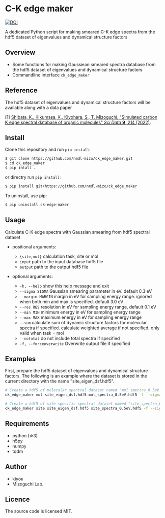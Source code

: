 # C-K edge maker

[![DOI](https://zenodo.org/badge/447862253.svg)](https://zenodo.org/badge/latestdoi/447862253)

A dedicated Python script for making smeared C-K edge spectra from the hdf5 dataset of eigenvalues and dynamical structure factors

## Overview

- Some functions for making Gaussiean smeared spectra database from the hdf5 dataset of eigenvalues and dynamical structure factors
- Commandline interface `ck_edge_maker`

## Reference

The hdf5 dataset of eigenvalues and dynamical structure factors will be available along with a data paper

[1] [Shibata, K., Kikumasa, K., Kiyohara, S., T. Mizoguchi, "Simulated carbon K edge spectral database of organic molecules" *Sci Data* **9**, 214 (2022)](https://doi.org/10.1038/s41597-022-01303-8).

## Install

Clone this repository and run `pip install`:

``` bash
$ git clone https://github.com/nmdl-mizo/ck_edge_maker.git
$ cd ck_edge_maker
$ pip intall .
```

or directry run `pip install`:

``` bash
$ pip install git+https://github.com/nmdl-mizo/ck_edge_maker
```

To uninstall, use pip:

``` bash
$ pip uninstall ck-edge-maker
```

## Usage

Calculate C-K edge spectra with Gaussian smearing from hdf5 spectral dataset

- positional arguments:
  - `{site,mol}`            calculation task, site or mol
  - `input`                 path to the input database hdf5 file
  - `output`                path to the output hdf5 file

- optional arguments:
  - `-h, --help`            show this help message and exit
  - `--sigma SIGMA`         Gaussian smearing parameter in eV. default 0.3 eV
  - `--margin MARGIN`       margin in eV for sampling energy range. ignored when both min and max is specified. default 3.0 eV
  - `--res RES`             resolution in eV for sampling energy range, default 0.1 eV
  - `--min MIN`             minimum energy in eV for sampling energy range
  - `--max MAX`             maximum energy in eV for sampling energy range
  - `--sum`                 calculate sum of dynamic structure factors for molecular spectra if specified. calculate weighted average if not specified. only valid when task = mol
  - `--nototal`             do not include total spectra if specified
  - `-f, --forceoverwrite`  Overwrite output file if specified
 
 
## Examples

First, prepare the hdf5 dataset of eigenvalues and dynamical structure factors.
The following is an example where the dataset is stored in the current directory with the name "site_eigen_dsf.hdf5".

```bash
# Create a hdf5 of molecular spectral dataset named "mol_spectra_0.5eV.hdf5" with 0.5eV Gaussian smearing, 0.1eV sampling step, and 5eV margin
ck_edge_maker mol site_eigen_dsf.hdf5 mol_spectra_0.5eV.hdf5 -f --sigma 0.5 --res 0.1 --margin 5
```

```bash
# Create a hdf5 of site specific spectral dataset named "site_spectra_0.5eV.hdf5" with 0.5eV Gaussian smearing, 0.1eV sampling step, and 5eV margin
ck_edge_maker site site_eigen_dsf.hdf5 site_spectra_0.5eV.hdf5 -f --sigma 0.5 --res 0.1 --margin 5
```

## Requirements

- python (=>3)
- h5py
- numpy
- tqdm

## Author

- kiyou
- Mizoguchi Lab.

## Licence

The source code is licensed MIT.
